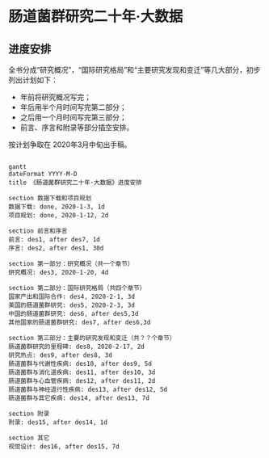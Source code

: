 # 肠道菌群研究二十年·大数据



## 进度安排

全书分成“研究概况”，“国际研究格局”和“主要研究发现和变迁”等几大部分，初步列出计划如下：

- 年前将研究概况写完；
- 年后用半个月时间写完第二部分；
- 之后用一个月时间写完第三部分；
- 前言、序言和附录等部分插空安排。

按计划争取在 2020年3月中旬出手稿。

```mermaid

gantt
dateFormat YYYY-M-D
title 《肠道菌群研究二十年·大数据》进度安排

section 数据下载和项目规划
数据下载: done, 2020-1-3, 1d
项目规划: done, 2020-1-12, 2d

section 前言和序言
前言: des1, after des7, 1d
序言: des2, after des1, 30d

section 第一部分：研究概况（共一个章节）
研究概况: des3, 2020-1-20, 4d

section 第二部分：国际研究格局（共四个章节）
国家产出和国际合作: des4, 2020-2-1, 3d
美国的肠道菌群研究: des5, 2020-2-3, 3d
中国的肠道菌群研究: des6, after des5,3d
其他国家的肠道菌群研究: des7, after des6,3d

section 第三部分：主要的研究发现和变迁（共？？个章节）
肠道菌群研究的里程碑: des8, 2020-2-17, 2d
研究热点: des9, after des8, 3d
肠道菌群与代谢性疾病: des10, after des9, 5d
肠道菌群与消化道疾病: des11, after des10, 3d
肠道菌群与心血管疾病: des12, after des11, 2d
肠道菌群与神经退行性疾病: des13, after des12, 5d
肠道菌群与其它疾病: des14, after des13, 7d

section 附录
附录: des15, after des14, 1d

section 其它
视觉设计: des16, after des15, 7d



```